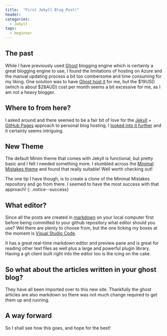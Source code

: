 ```yaml
---
title:  "First Jekyll Blog Post!"
header:
categories: 
  - Jekyll
tags:
  - beginner
---
```

## The past
While I have previously used [Ghost](https://ghost.org) blogging engine which is certainly a great blogging engine to use, I found the limitations of hosting on Azure and the manual updating process a bit too combersome and time consuming for my liking.
One solution was to have [Ghost host it](https://ghost.org/pricing/) for me, but the $19USD (which is about $28AUD) cost per month seems a bit excessive for me, as I am not a heavy blogger.

## Where to from here?
I asked around and there seemed to be a fair bit of love for the [Jekyll](https://jekyllrb.com) + [GitHub Pages](https://pages.github.com) approach to personal blog hosting.
I [looked into it further](https://jekyllrb.com/docs/quickstart/) and it certainly seems intriguing.

## New Theme
The default Minim theme that comes with Jekyll is functional, but pretty basic and I felt I needed something more.
I stumbled across the [Minimal Mistakes theme](https://mmistakes.github.io/minimal-mistakes/) and found that really suitable! Well worth checking out!

The one tip I have though, is to create a clone of the Minimal Mistakes repository and go from there. I seemed to have the most success with that approach!
{: .notice--success}

## What editor?
Since all the posts are created in [markdown](https://daringfireball.net/projects/markdown/basics) on your local computer first before being committed to your github repository what editor should you use?
Wel there are plenty to choose from, but the one ticking my boxes at the moment is [Visual Studio Code](https://code.visualstudio.com). 

It has a great real-time markdown editor and preview pane and is great for reading other text files as well plus a large and powerful plugin library.
Having a git client built right into the editor too is the icing on the cake.

## So what about the articles written in your ghost blog?
They have all been imported over to this new site. Thankfully the ghost articles are also markdown so there was not much change required to get them up and running.

## A way forward
So I shall see how this goes, and hope for the best!

